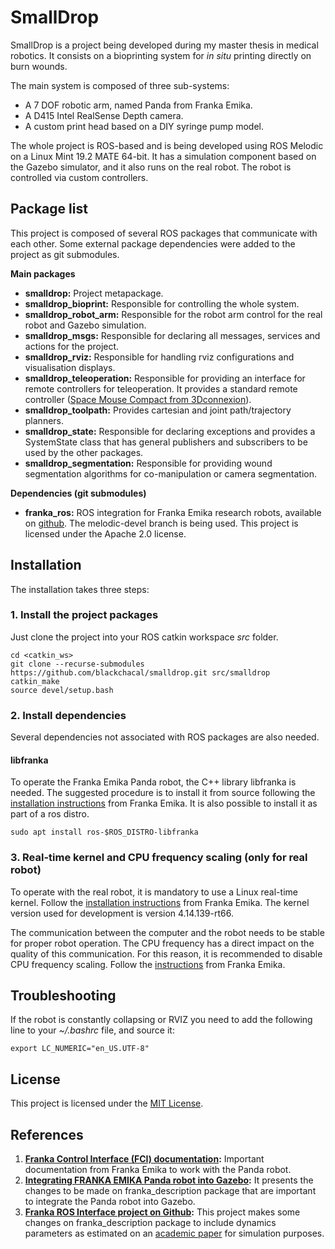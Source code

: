 # SmallDrop
SmallDrop is a project being developed during my master thesis in medical robotics. It consists on a bioprinting system for *in situ* printing directly on burn wounds.

The main system is composed of three sub-systems:

- A 7 DOF robotic arm, named Panda from Franka Emika.
- A D415 Intel RealSense Depth camera.
- A custom print head based on a DIY syringe pump model.

The whole project is ROS-based and is being developed using ROS Melodic on a Linux Mint 19.2 MATE 64-bit. It has a simulation component based on the Gazebo simulator, and it also runs on the real robot. The robot is controlled via custom controllers.

## Package list

This project is composed of several ROS packages that communicate with each other. Some external package dependencies were added to the project as git submodules.

**Main packages**

- **smalldrop:** Project metapackage.
- **smalldrop_bioprint:** Responsible for controlling the whole system.
- **smalldrop_robot_arm:** Responsible for the robot arm control for the real robot and Gazebo simulation.
- **smalldrop_msgs:** Responsible for declaring all messages, services and actions for the project.
- **smalldrop_rviz:** Responsible for handling rviz configurations and visualisation displays.
- **smalldrop_teleoperation:** Responsible for providing an interface for remote controllers for teleoperation. It provides a standard remote controller ([Space Mouse Compact from 3Dconnexion](https://www.3dconnexion.eu/spacemouse_compact/eu/)).
- **smalldrop_toolpath:** Provides cartesian and joint path/trajectory planners.
- **smalldrop_state:** Responsible for declaring exceptions and provides a SystemState class that has general publishers and subscribers to be used by the other packages.
- **smalldrop_segmentation:** Responsible for providing wound segmentation algorithms for co-manipulation or camera segmentation.

**Dependencies (git submodules)**

- **franka_ros:** ROS integration for Franka Emika research robots, available on [github](https://github.com/frankaemika/franka_ros). The melodic-devel branch is being used. This project is licensed under the Apache 2.0 license.

## Installation

The installation takes three steps:

### 1. Install the project packages

Just clone the project into your ROS catkin workspace *src* folder.
```
cd <catkin_ws>
git clone --recurse-submodules https://github.com/blackchacal/smalldrop.git src/smalldrop
catkin_make
source devel/setup.bash
```

### 2. Install dependencies

Several dependencies not associated with ROS packages are also needed.

#### libfranka
To operate the Franka Emika Panda robot, the C++ library libfranka is needed. The suggested procedure is to install it from source following the [installation instructions](https://frankaemika.github.io/docs/installation_linux.html#building-from-source) from Franka Emika. It is also possible to install it as part of a ros distro.

```
sudo apt install ros-$ROS_DISTRO-libfranka

```

### 3. Real-time kernel and CPU frequency scaling (only for real robot)

To operate with the real robot, it is mandatory to use a Linux real-time kernel. Follow the [installation instructions](https://frankaemika.github.io/docs/installation_linux.html#setting-up-the-real-time-kernel) from Franka Emika. The kernel version used for development is version 4.14.139-rt66.

The communication between the computer and the robot needs to be stable for proper robot operation. The CPU frequency has a direct impact on the quality of this communication. For this reason, it is recommended to disable CPU frequency scaling. Follow the [instructions](https://frankaemika.github.io/docs/troubleshooting.html#disabling-cpu-frequency-scaling) from Franka Emika.

## Troubleshooting

If the robot is constantly collapsing or RVIZ you need to add the following line to your *~/.bashrc* file, and source it:

```
export LC_NUMERIC="en_US.UTF-8"
```

## License

This project is licensed under the [MIT License](LICENSE).

## References

1. **[Franka Control Interface (FCI) documentation](https://frankaemika.github.io/docs/):** Important documentation from Franka Emika to work with the Panda robot.
1. **[Integrating FRANKA EMIKA Panda robot into Gazebo](https://erdalpekel.de/?p=55):** It presents the changes to be made on franka_description package that are important to integrate the Panda robot into Gazebo.
1. **[Franka ROS Interface project on Github](https://github.com/justagist/franka_ros_interface):** This project makes some changes on franka_description package to include dynamics parameters as estimated on an [academic paper](https://hal.inria.fr/hal-02265293/document) for simulation purposes.
